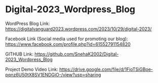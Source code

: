 # Digital-2023_Wordpress_Blog
WordPress Blog Link: 
https://digitalvanguard2023.wordpress.com/2023/10/29/digital-2023/


Facebook Link (Social media used for promoting our blog): 
https://www.facebook.com/profile.php?id=61552791154820


GITHUB Link:
https://github.com/SnehaK2002/Digital-2023_Wordpress_Blog

Project Demo Video Link:
https://drive.google.com/file/d/1FioTSiGBoe-pqnz6U50tX8SV1ENDGiO-/view?usp=sharing

